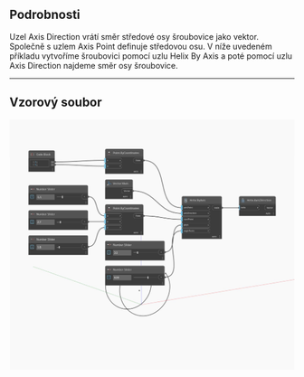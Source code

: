 ## Podrobnosti
Uzel Axis Direction vrátí směr středové osy šroubovice jako vektor. Společně s uzlem Axis Point definuje středovou osu. V níže uvedeném příkladu vytvoříme šroubovici pomocí uzlu Helix By Axis a poté pomocí uzlu Axis Direction najdeme směr osy šroubovice.
___
## Vzorový soubor

![AxisDirection](./Autodesk.DesignScript.Geometry.Helix.AxisDirection_img.jpg)

